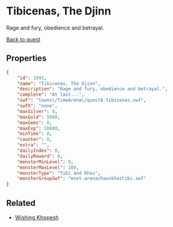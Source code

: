 # Tibicenas, The Djinn

Rage and fury, obedience and betrayal.

[Back to quest](../quests.md)

## Properties

```json
{
    "id": 1891,
    "name": "Tibicenas, The Djinn",
    "description": "Rage and fury, obedience and betrayal.",
    "complete": "At last...",
    "swf": "towns\/TimeArena\/quest8-tibicenas.swf",
    "swfX": "none",
    "maxSilver": 0,
    "maxGold": 5000,
    "maxGems": 0,
    "maxExp": 50000,
    "minTime": 0,
    "counter": 0,
    "extra": "",
    "dailyIndex": 0,
    "dailyReward": 0,
    "monsterMinLevel": 0,
    "monsterMaxLevel": 100,
    "monsterType": "Tibi and Khas",
    "monsterGroupSwf": "mset-arenachaoskhastibi.swf"
}
```

## Related

- [Wishing Khopesh](../items/20677-wishing-khopesh.md)

